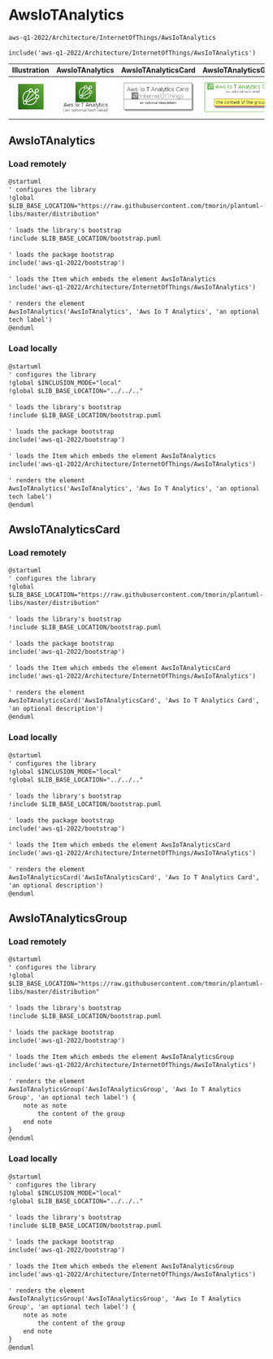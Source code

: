 # AwsIoTAnalytics


```text
aws-q1-2022/Architecture/InternetOfThings/AwsIoTAnalytics
```

```text
include('aws-q1-2022/Architecture/InternetOfThings/AwsIoTAnalytics')
```



| Illustration | AwsIoTAnalytics | AwsIoTAnalyticsCard | AwsIoTAnalyticsGroup |
| :---: | :---: | :---: | :---: |
| ![illustration for Illustration](../../../aws-q1-2022/Architecture/InternetOfThings/AwsIoTAnalytics.png) | ![illustration for AwsIoTAnalytics](../../../aws-q1-2022/Architecture/InternetOfThings/AwsIoTAnalytics.Local.png) | ![illustration for AwsIoTAnalyticsCard](../../../aws-q1-2022/Architecture/InternetOfThings/AwsIoTAnalyticsCard.Local.png) | ![illustration for AwsIoTAnalyticsGroup](../../../aws-q1-2022/Architecture/InternetOfThings/AwsIoTAnalyticsGroup.Local.png) |




## AwsIoTAnalytics

### Load remotely
```plantuml
@startuml
' configures the library
!global $LIB_BASE_LOCATION="https://raw.githubusercontent.com/tmorin/plantuml-libs/master/distribution"

' loads the library's bootstrap
!include $LIB_BASE_LOCATION/bootstrap.puml

' loads the package bootstrap
include('aws-q1-2022/bootstrap')

' loads the Item which embeds the element AwsIoTAnalytics
include('aws-q1-2022/Architecture/InternetOfThings/AwsIoTAnalytics')

' renders the element
AwsIoTAnalytics('AwsIoTAnalytics', 'Aws Io T Analytics', 'an optional tech label')
@enduml
```

### Load locally
```plantuml
@startuml
' configures the library
!global $INCLUSION_MODE="local"
!global $LIB_BASE_LOCATION="../../.."

' loads the library's bootstrap
!include $LIB_BASE_LOCATION/bootstrap.puml

' loads the package bootstrap
include('aws-q1-2022/bootstrap')

' loads the Item which embeds the element AwsIoTAnalytics
include('aws-q1-2022/Architecture/InternetOfThings/AwsIoTAnalytics')

' renders the element
AwsIoTAnalytics('AwsIoTAnalytics', 'Aws Io T Analytics', 'an optional tech label')
@enduml
```

## AwsIoTAnalyticsCard

### Load remotely
```plantuml
@startuml
' configures the library
!global $LIB_BASE_LOCATION="https://raw.githubusercontent.com/tmorin/plantuml-libs/master/distribution"

' loads the library's bootstrap
!include $LIB_BASE_LOCATION/bootstrap.puml

' loads the package bootstrap
include('aws-q1-2022/bootstrap')

' loads the Item which embeds the element AwsIoTAnalyticsCard
include('aws-q1-2022/Architecture/InternetOfThings/AwsIoTAnalytics')

' renders the element
AwsIoTAnalyticsCard('AwsIoTAnalyticsCard', 'Aws Io T Analytics Card', 'an optional description')
@enduml
```

### Load locally
```plantuml
@startuml
' configures the library
!global $INCLUSION_MODE="local"
!global $LIB_BASE_LOCATION="../../.."

' loads the library's bootstrap
!include $LIB_BASE_LOCATION/bootstrap.puml

' loads the package bootstrap
include('aws-q1-2022/bootstrap')

' loads the Item which embeds the element AwsIoTAnalyticsCard
include('aws-q1-2022/Architecture/InternetOfThings/AwsIoTAnalytics')

' renders the element
AwsIoTAnalyticsCard('AwsIoTAnalyticsCard', 'Aws Io T Analytics Card', 'an optional description')
@enduml
```

## AwsIoTAnalyticsGroup

### Load remotely
```plantuml
@startuml
' configures the library
!global $LIB_BASE_LOCATION="https://raw.githubusercontent.com/tmorin/plantuml-libs/master/distribution"

' loads the library's bootstrap
!include $LIB_BASE_LOCATION/bootstrap.puml

' loads the package bootstrap
include('aws-q1-2022/bootstrap')

' loads the Item which embeds the element AwsIoTAnalyticsGroup
include('aws-q1-2022/Architecture/InternetOfThings/AwsIoTAnalytics')

' renders the element
AwsIoTAnalyticsGroup('AwsIoTAnalyticsGroup', 'Aws Io T Analytics Group', 'an optional tech label') {
    note as note
        the content of the group
    end note
}
@enduml
```

### Load locally
```plantuml
@startuml
' configures the library
!global $INCLUSION_MODE="local"
!global $LIB_BASE_LOCATION="../../.."

' loads the library's bootstrap
!include $LIB_BASE_LOCATION/bootstrap.puml

' loads the package bootstrap
include('aws-q1-2022/bootstrap')

' loads the Item which embeds the element AwsIoTAnalyticsGroup
include('aws-q1-2022/Architecture/InternetOfThings/AwsIoTAnalytics')

' renders the element
AwsIoTAnalyticsGroup('AwsIoTAnalyticsGroup', 'Aws Io T Analytics Group', 'an optional tech label') {
    note as note
        the content of the group
    end note
}
@enduml
```

